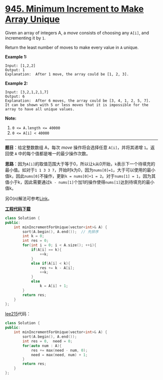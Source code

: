 # [945. Minimum Increment to Make Array Unique](https://leetcode.com/problems/minimum-increment-to-make-array-unique/)

Given an array of integers A, a *move* consists of choosing any `A[i]`, and incrementing it by `1`.

Return the least number of moves to make every value in `A` unique.

 **Example 1:**

```
Input: [1,2,2]
Output: 1
Explanation:  After 1 move, the array could be [1, 2, 3].
```

**Example 2:**

```
Input: [3,2,1,2,1,7]
Output: 6
Explanation:  After 6 moves, the array could be [3, 4, 1, 2, 5, 7].
It can be shown with 5 or less moves that it is impossible for the array to have all unique values.
```

 **Note:**

1. `0 <= A.length <= 40000`
2. `0 <= A[i] < 40000`

-----

**题目**：给定整数数组 A，每次 *move* 操作将会选择任意 `A[i]`，并将其递增 `1`。返回使 `A` 中的每个值都是唯一的最少操作次数。

**思路**：因为`A[i]`的取值范围大于等于0，所以让`k`从0开始，`k`表示下一个待填充的最小值。如对于`1 1 3 3 7`，开始时k为0，因为`nums[0]=1`，大于可以使用的最小值k，因此`nums[0]`不操作，更新`k = nums[0]+1 = 2`。对于`nums[1] = 1`，因为其值小于k，因此需要通过`k - nums[1]`个加1的操作使得`nums[1]`达到待填充的最小值k。

另O(n)解法可参考[Link](https://leetcode.com/problems/minimum-increment-to-make-array-unique/discuss/197687/JavaC%2B%2BPython-Straight-Forward)。

[**工程代码下载**](https://github.com/shenkh/leetcode)

```cpp
class Solution {
public:
    int minIncrementForUnique(vector<int>& A) {
        sort(A.begin(), A.end());  // 先排序
        int k = 0;
        int res = 0;
        for(int i = 0; i < A.size(); ++i){
            if(A[i] == k){
                ++k;
            }
            else if(A[i] < k){
                res += k - A[i];
                ++k;
            }
            else
                k = A[i] + 1;
        }
        return res;
    }
};
```

[lee215](https://leetcode.com/problems/minimum-increment-to-make-array-unique/discuss/197687/JavaC%2B%2BPython-Straight-Forward)代码：

```cpp
class Solution {
public:
    int minIncrementForUnique(vector<int>& A) {
        sort(A.begin(), A.end());
        int res = 0,  need = 0;
        for(auto num : A){
            res += max(need - num, 0);
            need = max(need, num) + 1;
        }
        return res;
    }
};
```
